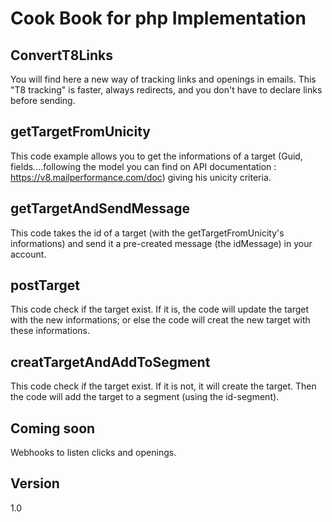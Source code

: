 Cook Book for php Implementation
==

ConvertT8Links 
--

You will find here a new way of tracking links and openings in emails. This "T8 tracking" is faster, always redirects, and you don't have to declare links before sending. 

getTargetFromUnicity
--

This code example allows you to get the informations of a target (Guid, fields....following the model you can find on API documentation : https://v8.mailperformance.com/doc) giving his unicity criteria.

getTargetAndSendMessage
--

This code takes the id of a target (with the getTargetFromUnicity's informations) and send it a pre-created message (the idMessage) in your account.

postTarget
--

This code check if the target exist. If it is, the code will update the target with the new informations; or else the code will creat the new target with these informations.

creatTargetAndAddToSegment
--

This code check if the target exist. If it is not, it will create the target. Then the code will add the target to a segment (using the id-segment).

Coming soon
--

Webhooks to listen clicks and openings.


Version
--

1.0 
